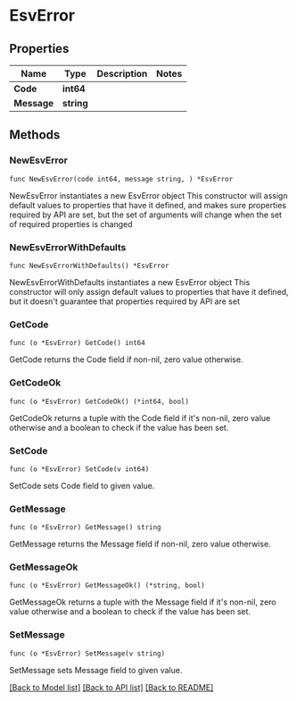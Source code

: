 # EsvError

## Properties

Name | Type | Description | Notes
------------ | ------------- | ------------- | -------------
**Code** | **int64** |  | 
**Message** | **string** |  | 

## Methods

### NewEsvError

`func NewEsvError(code int64, message string, ) *EsvError`

NewEsvError instantiates a new EsvError object
This constructor will assign default values to properties that have it defined,
and makes sure properties required by API are set, but the set of arguments
will change when the set of required properties is changed

### NewEsvErrorWithDefaults

`func NewEsvErrorWithDefaults() *EsvError`

NewEsvErrorWithDefaults instantiates a new EsvError object
This constructor will only assign default values to properties that have it defined,
but it doesn't guarantee that properties required by API are set

### GetCode

`func (o *EsvError) GetCode() int64`

GetCode returns the Code field if non-nil, zero value otherwise.

### GetCodeOk

`func (o *EsvError) GetCodeOk() (*int64, bool)`

GetCodeOk returns a tuple with the Code field if it's non-nil, zero value otherwise
and a boolean to check if the value has been set.

### SetCode

`func (o *EsvError) SetCode(v int64)`

SetCode sets Code field to given value.


### GetMessage

`func (o *EsvError) GetMessage() string`

GetMessage returns the Message field if non-nil, zero value otherwise.

### GetMessageOk

`func (o *EsvError) GetMessageOk() (*string, bool)`

GetMessageOk returns a tuple with the Message field if it's non-nil, zero value otherwise
and a boolean to check if the value has been set.

### SetMessage

`func (o *EsvError) SetMessage(v string)`

SetMessage sets Message field to given value.



[[Back to Model list]](../README.md#documentation-for-models) [[Back to API list]](../README.md#documentation-for-api-endpoints) [[Back to README]](../README.md)


